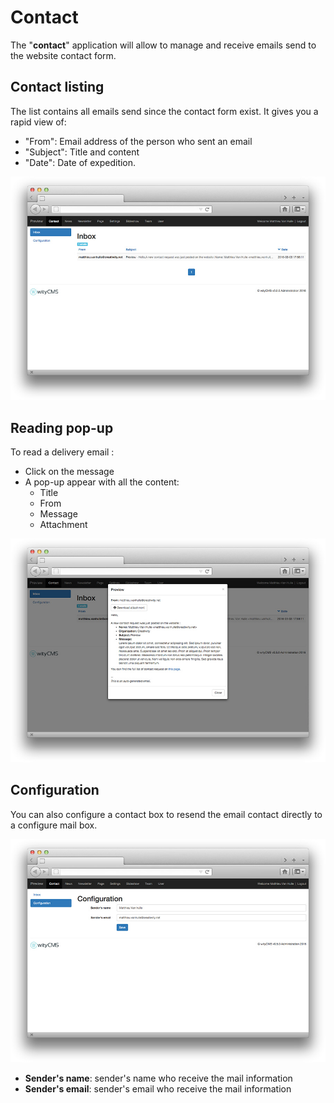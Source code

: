 # Contact

The "**contact**" application will allow to manage and receive emails send to the website contact form.

## Contact listing

The list contains all emails send since the contact form exist.
It gives you a rapid view of: 

* "From": Email address of the person who sent an email
* "Subject": Title and content
* "Date": Date of expedition.

![](contact-01.jpg)
## Reading pop-up

To read a delivery email :

* Click on the message 
* A pop-up appear with all the content:
  * Title
  * From 
  * Message
  * Attachment 

![](contact-02.jpg)
## Configuration 

You can also configure a contact box to resend the email contact directly to a configure mail box.

![](contact-03.jpg)

* **Sender's name**: sender's name who receive the mail information
* **Sender's email**: sender's email who receive the mail information